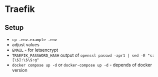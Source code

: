 # Traefik

## Setup

- `cp .env.example .env`
- adjust values
- `EMAIL` - for letsencrypt
- `TRAEFIK_PASSWORD_HASH` output of `openssl passwd -apr1 | sed -E "s:[\$]:\$\$:g"`
- `docker compose up -d` or `docker-compose up -d` - depends of docker version

